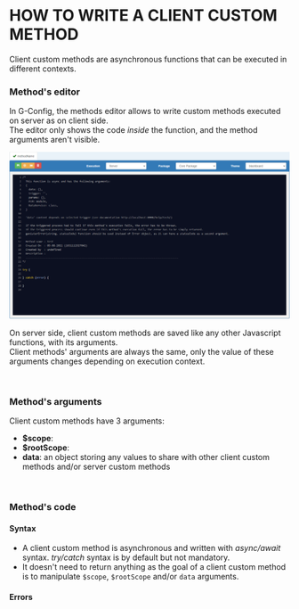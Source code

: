 # HOW TO WRITE A CLIENT CUSTOM METHOD

Client custom methods are asynchronous functions that can be executed in different contexts.

### Method's editor

In G-Config, the methods editor allows to write custom methods executed on server as on client side.  
The editor only shows the code _inside_ the function, and the method arguments aren't visible.

![Custom method editor](assets/custom-method-editor.png)

On server side, client custom methods are saved like any other Javascript functions, with its arguments.  
Client methods' arguments are always the same, only the value of these arguments changes depending on execution context.


<br>

### Method's arguments

Client custom methods have 3 arguments:
- **$scope**:  
- **$rootScope**:  
- **data**:
  an object storing any values to share with other client custom methods and/or server custom methods

<br>

### Method's code

#### Syntax
- A client custom method is asynchronous and written with _async/await_ syntax. _try/catch_ syntax is by default but not mandatory.
- It doesn't need to return anything as the goal of a client custom method is to manipulate `$scope`, `$rootScope` and/or `data` arguments.

#### Errors
<!-- - Errors can be handled in two ways:
-> if the error should stop all the process (e.g. a node's update), it has to be thrown (`throw error`)  
-> if the error should not stop the process, it has to be simply returned (`return error`)
- Error instances can be:  
-> generated by the function `ganisterError(message, statusCode)` (`throw ganisterError('An error occured', 500)`)  
-> a `new Error` class instance (`throw new Error('An error occured')`) -->

